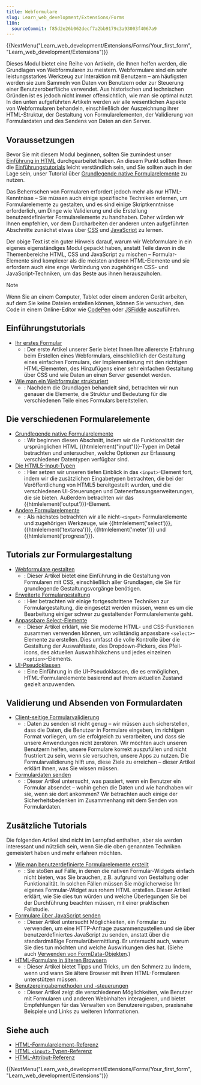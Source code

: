 ```yaml
---
title: Webformulare
slug: Learn_web_development/Extensions/Forms
l10n:
  sourceCommit: f85d2e26b062decf7a2bb9179c3a93003f4067a9
---
```


{{NextMenu("Learn_web_development/Extensions/Forms/Your_first_form", "Learn_web_development/Extensions")}}

Dieses Modul bietet eine Reihe von Artikeln, die Ihnen helfen werden, die Grundlagen von Webformularen zu meistern. Webformulare sind ein sehr leistungsstarkes Werkzeug zur Interaktion mit Benutzern – am häufigsten werden sie zum Sammeln von Daten von Benutzern oder zur Steuerung einer Benutzeroberfläche verwendet. Aus historischen und technischen Gründen ist es jedoch nicht immer offensichtlich, wie man sie optimal nutzt. In den unten aufgeführten Artikeln werden wir alle wesentlichen Aspekte von Webformularen behandeln, einschließlich der Auszeichnung ihrer HTML-Struktur, der Gestaltung von Formularelementen, der Validierung von Formulardaten und des Sendens von Daten an den Server.

## Voraussetzungen

Bevor Sie mit diesem Modul beginnen, sollten Sie zumindest unser [Einführung in HTML](/de/docs/Learn_web_development/Core/Structuring_content) durchgearbeitet haben. An diesem Punkt sollten Ihnen die [Einführungstutorials](#einführungstutorials) leicht verständlich sein, und Sie sollten auch in der Lage sein, unser Tutorial über [Grundlegende native Formularelemente](/de/docs/Learn_web_development/Extensions/Forms/Basic_native_form_controls) zu nutzen.

Das Beherrschen von Formularen erfordert jedoch mehr als nur HTML-Kenntnisse – Sie müssen auch einige spezifische Techniken erlernen, um Formularelemente zu gestalten, und es sind einige Skriptkenntnisse erforderlich, um Dinge wie Validierung und die Erstellung benutzerdefinierter Formularelemente zu handhaben. Daher würden wir Ihnen empfehlen, vor dem Durcharbeiten der anderen unten aufgeführten Abschnitte zunächst etwas über [CSS](/de/docs/Learn_web_development/Core/Styling_basics) und [JavaScript](/de/docs/Learn_web_development/Core/Scripting) zu lernen.

Der obige Text ist ein guter Hinweis darauf, warum wir Webformulare in ein eigenes eigenständiges Modul gepackt haben, anstatt Teile davon in die Themenbereiche HTML, CSS und JavaScript zu mischen – Formular-Elemente sind komplexer als die meisten anderen HTML-Elemente und sie erfordern auch eine enge Verbindung von zugehörigen CSS- und JavaScript-Techniken, um das Beste aus ihnen herauszuholen.

> [!NOTE]
> Wenn Sie an einem Computer, Tablet oder einem anderen Gerät arbeiten, auf dem Sie keine Dateien erstellen können, können Sie versuchen, den Code in einem Online-Editor wie [CodePen](https://codepen.io/) oder [JSFiddle](https://jsfiddle.net/) auszuführen.

## Einführungstutorials

- [Ihr erstes Formular](/de/docs/Learn_web_development/Extensions/Forms/Your_first_form)
  - : Der erste Artikel unserer Serie bietet Ihnen Ihre allererste Erfahrung beim Erstellen eines Webformulars, einschließlich der Gestaltung eines einfachen Formulars, der Implementierung mit den richtigen HTML-Elementen, des Hinzufügens einer sehr einfachen Gestaltung über CSS und wie Daten an einen Server gesendet werden.
- [Wie man ein Webformular strukturiert](/de/docs/Learn_web_development/Extensions/Forms/How_to_structure_a_web_form)
  - : Nachdem die Grundlagen behandelt sind, betrachten wir nun genauer die Elemente, die Struktur und Bedeutung für die verschiedenen Teile eines Formulars bereitstellen.

## Die verschiedenen Formularelemente

- [Grundlegende native Formularelemente](/de/docs/Learn_web_development/Extensions/Forms/Basic_native_form_controls)
  - : Wir beginnen diesen Abschnitt, indem wir die Funktionalität der ursprünglichen HTML {{htmlelement("input")}}-Typen im Detail betrachten und untersuchen, welche Optionen zur Erfassung verschiedener Datentypen verfügbar sind.
- [Die HTML5-Input-Typen](/de/docs/Learn_web_development/Extensions/Forms/HTML5_input_types)
  - : Hier setzen wir unseren tiefen Einblick in das `<input>`-Element fort, indem wir die zusätzlichen Eingabetypen betrachten, die bei der Veröffentlichung von HTML5 bereitgestellt wurden, und die verschiedenen UI-Steuerungen und Datenerfassungserweiterungen, die sie bieten. Außerdem betrachten wir das {{htmlelement('output')}}-Element.
- [Andere Formularelemente](/de/docs/Learn_web_development/Extensions/Forms/Other_form_controls)
  - : Als nächstes betrachten wir alle nicht-`<input>` Formularelemente und zugehörigen Werkzeuge, wie {{htmlelement('select')}}, {{htmlelement('textarea')}}, {{htmlelement('meter')}} und {{htmlelement('progress')}}.

## Tutorials zur Formulargestaltung

- [Webformulare gestalten](/de/docs/Learn_web_development/Extensions/Forms/Styling_web_forms)
  - : Dieser Artikel bietet eine Einführung in die Gestaltung von Formularen mit CSS, einschließlich aller Grundlagen, die Sie für grundlegende Gestaltungsvorgänge benötigen.
- [Erweiterte Formulargestaltung](/de/docs/Learn_web_development/Extensions/Forms/Advanced_form_styling)
  - : Hier betrachten wir einige fortgeschrittene Techniken zur Formulargestaltung, die eingesetzt werden müssen, wenn es um die Bearbeitung einiger schwer zu gestaltender Formularelemente geht.
- [Anpassbare Select-Elemente](/de/docs/Learn_web_development/Extensions/Forms/Customizable_select)
  - : Dieser Artikel erklärt, wie Sie moderne HTML- und CSS-Funktionen zusammen verwenden können, um vollständig anpassbare `<select>`-Elemente zu erstellen. Dies umfasst die volle Kontrolle über die Gestaltung der Auswahltaste, des Dropdown-Pickers, des Pfeil-icons, des aktuellen Auswahlhäkchens und jedes einzelnen `<option>`-Elements.
- [UI-Pseudoklassen](/de/docs/Learn_web_development/Extensions/Forms/UI_pseudo-classes)
  - : Eine Einführung in die UI-Pseudoklassen, die es ermöglichen, HTML-Formularelemente basierend auf ihrem aktuellen Zustand gezielt anzuwenden.

## Validierung und Absenden von Formulardaten

- [Client-seitige Formularvalidierung](/de/docs/Learn_web_development/Extensions/Forms/Form_validation)
  - : Daten zu senden ist nicht genug – wir müssen auch sicherstellen, dass die Daten, die Benutzer in Formulare eingeben, im richtigen Format vorliegen, um sie erfolgreich zu verarbeiten, und dass sie unsere Anwendungen nicht zerstören. Wir möchten auch unseren Benutzern helfen, unsere Formulare korrekt auszufüllen und nicht frustriert zu sein, wenn sie versuchen, unsere Apps zu nutzen. Die Formularvalidierung hilft uns, diese Ziele zu erreichen – dieser Artikel erklärt Ihnen, was Sie wissen müssen.
- [Formulardaten senden](/de/docs/Learn_web_development/Extensions/Forms/Sending_and_retrieving_form_data)
  - : Dieser Artikel untersucht, was passiert, wenn ein Benutzer ein Formular absendet – wohin gehen die Daten und wie handhaben wir sie, wenn sie dort ankommen? Wir betrachten auch einige der Sicherheitsbedenken im Zusammenhang mit dem Senden von Formulardaten.

## Zusätzliche Tutorials

Die folgenden Artikel sind nicht im Lernpfad enthalten, aber sie werden interessant und nützlich sein, wenn Sie die oben genannten Techniken gemeistert haben und mehr erfahren möchten.

- [Wie man benutzerdefinierte Formularelemente erstellt](/de/docs/Learn_web_development/Extensions/Forms/How_to_build_custom_form_controls)
  - : Sie stoßen auf Fälle, in denen die nativen Formular-Widgets einfach nicht bieten, was Sie brauchen, z.B. aufgrund von Gestaltung oder Funktionalität. In solchen Fällen müssen Sie möglicherweise Ihr eigenes Formular-Widget aus rohem HTML erstellen. Dieser Artikel erklärt, wie Sie dies tun würden und welche Überlegungen Sie bei der Durchführung beachten müssen, mit einer praktischen Fallstudie.
- [Formulare über JavaScript senden](/de/docs/Learn_web_development/Extensions/Forms/Sending_forms_through_JavaScript)
  - : Dieser Artikel untersucht Möglichkeiten, ein Formular zu verwenden, um eine HTTP-Anfrage zusammenzustellen und sie über benutzerdefiniertes JavaScript zu senden, anstatt über die standardmäßige Formularübermittlung. Er untersucht auch, warum Sie dies tun möchten und welche Auswirkungen dies hat. (Siehe auch [Verwenden von FormData-Objekten](/de/docs/Web/API/XMLHttpRequest_API/Using_FormData_Objects).)
- [HTML-Formulare in älteren Browsern](/de/docs/Learn_web_development/Extensions/Forms/HTML_forms_in_legacy_browsers)
  - : Dieser Artikel bietet Tipps und Tricks, um den Schmerz zu lindern, wenn und wann Sie ältere Browser mit Ihren HTML-Formularen unterstützen müssen.
- [Benutzereingabemethoden und -steuerungen](/de/docs/Learn_web_development/Extensions/Forms/User_input_methods)
  - : Dieser Artikel zeigt die verschiedenen Möglichkeiten, wie Benutzer mit Formularen und anderen Webinhalten interagieren, und bietet Empfehlungen für das Verwalten von Benutzereingaben, praxisnahe Beispiele und Links zu weiteren Informationen.

## Siehe auch

- [HTML-Formularelement-Referenz](/de/docs/Web/HTML/Reference/Elements#forms)
- [HTML `<input>` Typen-Referenz](/de/docs/Web/HTML/Reference/Elements/input)
- [HTML-Attribut-Referenz](/de/docs/Web/HTML/Reference/Attributes)

{{NextMenu("Learn_web_development/Extensions/Forms/Your_first_form", "Learn_web_development/Extensions")}}

